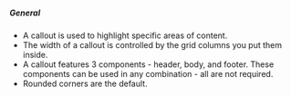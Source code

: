 ##### General
* A callout is used to highlight specific areas of content.
* The width of a callout is controlled by the grid columns you put them inside. 
* A callout features 3 components - header, body, and footer. These components can be used in any combination - all are not required. 
* Rounded corners are the default.